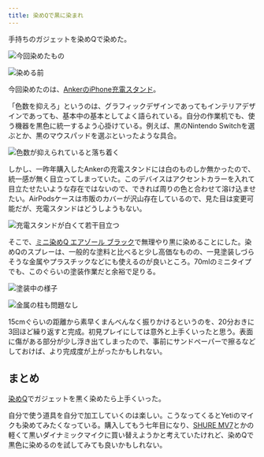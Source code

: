 ```yaml
---
title: 染めQで黒に染まれ
---
```

手持ちのガジェットを染めQで染めた。

![](https://lh5.googleusercontent.com/wpcWF-xsrS4S5hQxfTH7ylC0pwiL9P0hvqqRqzebwWoIL9628k_u-HpPaFsam301TMB11msHItLP6_NTfrKLr40F9nC3OUDQ7TeMfz1rBX037dGwOjnao8vjRyIptkV6031cIPACA4D8XLLSG-AP77SmNAtB-iR4tPkaRnqvsQ4FGnXIwfuntkOyaxbp "今回染めたもの")

![](https://lh3.googleusercontent.com/wwRDsPCTJ5vIPL1kZ_AMoU8Y04mqh_7EWDrHhZ3C_RD9yFNu4fgABCgndGJkv351vDACB0JbXS7-M_hsrADtJpZjc7FQwsBV_yRSlY04PqyXoMxn3gP_QOo5MzEDKAyyVusEJsluF2ya9s2vwN6Wqdk_42M5AicssjFyTSJGtRaR_PPqFuZk60lX1vfc "染める前")

今回染めたのは、[AnkerのiPhone充電スタンド](https://r7kamura.com/articles/2021-09-06-anker-iphone-stand)。

「色数を抑えろ」というのは、グラフィックデザインであってもインテリアデザインであっても、基本中の基本としてよく語られている。自分の作業机でも、使う機器を黒色に統一するよう心掛けている。例えば、黒のNintendo Switchを選ぶとか、黒のマウスパッドを選ぶといったような具合。

![](https://lh5.googleusercontent.com/Ic3UP16Gi3e5RfKsP_tgrJqz0UJ9--AbtC3I7Uibfn6HzspBFGtzT5iNO_3NSPqDPWm-QPcHsvoKQfUIP5iG1QKN-MQYBs8CGtZQQYo4Q-zuklIw4VmiJs7HFrTcZ06mCpp9kNP45LKixfldR1jQjrsaWI4SxmI2StP8v2tTyNfckXt8fbp6G5lZApcG "色数が抑えられていると落ち着く")

しかし、一昨年購入したAnkerの充電スタンドには白のものしか無かったので、統一感が無く目立ってしまっていた。このデバイスはアクセントカラーを入れて目立たせたいような存在ではないので、できれば周りの色と合わせて溶け込ませたい。AirPodsケースは市販のカバーが沢山存在しているので、見た目は変更可能だが、充電スタンドはどうしようもない。

![](https://lh5.googleusercontent.com/sQaXxR5EDBqaD8WEVce0emZX8s4lSqGJhDuDvQIRtrMWh7XBhYgp74b71y9Obqtz0ve7bQzGYsiQPftXxChnv7Lb4c0sbODVsHa3k0J0M2mvNK6EndrlbJWeNo-FdVUQOpNp1J1NtRW0J3hOrsfp3DZ9vs3_ucUDr_rHnO7nC0AXYBuQGvaCDEjxKqS- "充電スタンドが白くて若干目立つ")

そこで、[ミニ染めQ エアゾール ブラック](https://www.amazon.co.jp/dp/B003QMFUKO)で無理やり黒に染めることにした。染めQのスプレーは、一般的な塗料と比べると少し高価なものの、一見塗装しづらそうな金属やプラスチックなどにも使えるのが良いところ。70mlのミニタイプでも、このぐらいの塗装作業だと余裕で足りる。

![](https://lh6.googleusercontent.com/1JqCi_pdpMfSMHSB7C9xklKRfIBPOFQuVZyOvoG1E102ACrMCv6D-odduWYnTZmhBrYmRTtrwHjtbWMYrdiKMvBeNK-PfvEItLYuh1FQoT5OQWdKqsZLMWdzy_4FuydskjSFPosUQOEjxCSJI3x8ZkujnBXhqcT95n4gbe0pqV4o_SchtezTlJvgWiOw "塗装中の様子")

![](https://lh6.googleusercontent.com/oTW7mZKGSH4BehDV2Qe375SyiIPhYB1DjrO5tJOsHDigrA-FeTExmEOfC7Zypy7epiM5dq7cL3o4ShlaTLTE5M80_YussUNiHbyShdDv6618-55XHnl_QnJqQcW1JeBZWIja7SkQl4BMf5WxSvpOYpklZRggoRN5Uag7ccKj0wafAcBWUOwMueMZZ9QN "金属の柱も問題なし")

15cmぐらいの距離から素早くまんべんなく振りかけるというのを、20分おきに3回ほど繰り返すと完成。初見プレイにしては意外と上手くいったと思う。表面に傷がある部分が少し浮き出てしまったので、事前にサンドペーパーで擦るなどしておけば、より完成度が上がったかもしれない。

まとめ
---

[染めQ](https://www.amazon.co.jp/dp/B003QMFUKO)でガジェットを黒く染めたら上手くいった。

自分で使う道具を自分で加工していくのは楽しい。こうなってくるとYetiのマイクも染めてみたくなっている。購入してもう七年目になり、[SHURE MV7](https://www.amazon.co.jp/dp/B08KY7G1GV)とかの軽くて黒いダイナミックマイクに買い替えようかと考えていたけれど、染めQで黒色に染めるのを試してみても良いかもしれない。
